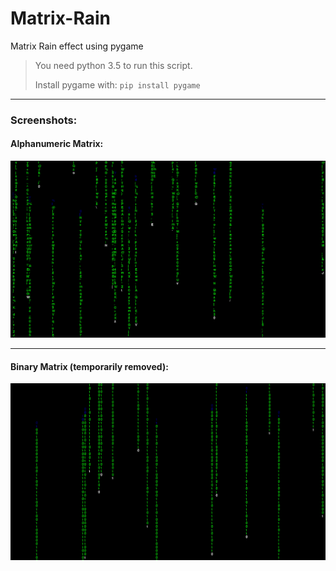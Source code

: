 # Matrix-Rain
Matrix Rain effect using pygame

> You need python 3.5 to run this script.
>
> Install pygame with:
> `pip install pygame`
___

### Screenshots:
#### Alphanumeric Matrix:
![Alphanumeric Matrix](Screenshots/AlphaNumeric_Metrix.png)
___
#### Binary Matrix (temporarily removed):
![Binary Matrix](Screenshots/Binary_Metrix.png)
